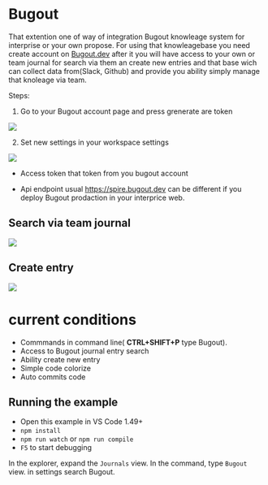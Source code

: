 # Bugout

That extention one of way of integration Bugout knowleage system for interprise or your own propose. For using that knowleagebase you need create account on [Bugout.dev](https://bugout.dev) after it you will have access to your own or team journal for search via them an create new entries and that base wich can collect data from(Slack, Github) and provide you ability simply manage that knoleage via team.

Steps:

1) Go to your Bugout account page and press grenerate are token

<img src=https://i.imgur.com/knRtRyN.png>

2) Set new settings in your workspace settings

<img src=https://i.imgur.com/D7WyRit.png>


- Access token that token from you bugout account

- Api endpoint usual https://spire.bugout.dev can be different if you deploy Bugout prodaction in your interprice web.

## Search via team journal

<img src=https://i.imgur.com/arUchsn.gif>


## Create entry

<img src=https://i.imgur.com/H6nDlwj.gif>


# current conditions

- Commmands in command line( **CTRL+SHIFT+P** type Bugout).
- Access to Bugout journal entry search
- Ability create new entry
- Simple code colorize
- Auto commits code

## Running the example

- Open this example in VS Code 1.49+
- `npm install`
- `npm run watch` or `npm run compile`
- `F5` to start debugging

In the explorer, expand the `Journals` view.
In the command, type `Bugout` view.
in settings search Bugout.